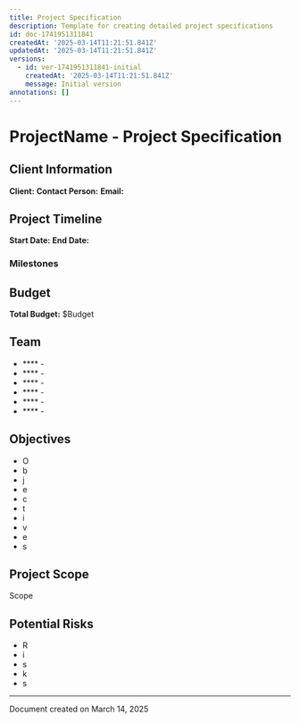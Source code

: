 ```yaml
---
title: Project Specification
description: Template for creating detailed project specifications
id: doc-1741951311841
createdAt: '2025-03-14T11:21:51.841Z'
updatedAt: '2025-03-14T11:21:51.841Z'
versions:
  - id: ver-1741951311841-initial
    createdAt: '2025-03-14T11:21:51.841Z'
    message: Initial version
annotations: []
---
```



# ProjectName - Project Specification

## Client Information

**Client:** 
**Contact Person:** 
**Email:** 

## Project Timeline

**Start Date:** 
**End Date:** 

### Milestones


## Budget

**Total Budget:** $Budget

## Team

- **** - 
- **** - 
- **** - 
- **** - 
- **** - 
- **** - 

## Objectives

- O
- b
- j
- e
- c
- t
- i
- v
- e
- s

## Project Scope

Scope

## Potential Risks

- R
- i
- s
- k
- s

---

Document created on March 14, 2025 
